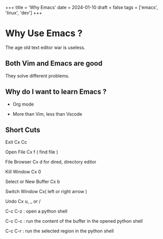 
+++
title = 'Why Emacs'
date = 2024-01-10
draft = false
tags = ['emacs', 'linux', 'dev']
+++

# Why Use Emacs ?

The age old text editor war is useless.

## Both Vim and Emacs are good

They solve different problems.

## Why do I want to learn Emacs ?

* Org mode

* More than Vim, less than Vscode

## Short Cuts

Exit Cx Cc

Open File Cx f ( find file )

File Browser Cx d  for dired, directory editor

Kill Window Cx 0

Select or New Buffer Cx b

Switch Window Cx( left or right arrow ) 

Undo Cx u, _ or /

C-c C-z : open a python shell

C-c C-c : run the content of the buffer in the opened python shell

C-c C-r : run the selected region in the python shell

